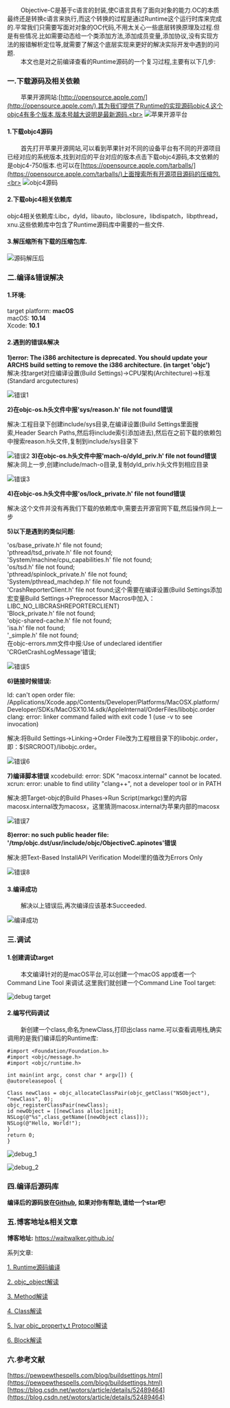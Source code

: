 &nbsp;&nbsp;&nbsp;&nbsp;&nbsp;&nbsp;&nbsp;&nbsp;Objective-C是基于c语言的封装,使C语言具有了面向对象的能力.OC的本质最终还是转换c语言来执行,而这个转换的过程是通过Runtime这个运行时库来完成的.平常我们只需要写面对对象的OC代码,不用太关心一些底层转换原理及过程.但是有些情况.比如需要动态给一个类添加方法,添加成员变量,添加协议,没有实现方法的报错解析定位等,就需要了解这个底层实现来更好的解决实际开发中遇到的问题.<br>
&nbsp;&nbsp;&nbsp;&nbsp;&nbsp;&nbsp;&nbsp;&nbsp;本文也是对之前编译查看的Runtime源码的一个复习过程,主要有以下几步:
### 一.下载源码及相关依赖<br>
&nbsp;&nbsp;&nbsp;&nbsp;&nbsp;&nbsp;&nbsp;&nbsp;苹果开源网站:[http://opensource.apple.com/](http://opensource.apple.com/),其为我们提供了Runtime的实现源码objc4,这个objc4有多个版本,版本号越大说明是最新源码.<br>
![苹果开源平台](http://upload-images.jianshu.io/upload_images/1715253-131232ef2da1515f.png?imageMogr2/auto-orient/strip%7CimageView2/2/w/1240)
#### 1.下载objc4源码
&nbsp;&nbsp;&nbsp;&nbsp;&nbsp;&nbsp;&nbsp;&nbsp;首先打开苹果开源网站,可以看到苹果针对不同的设备平台有不同的开源项目已经对应的系统版本,找到对应的平台对应的版本点击下载objc4源码,本文依赖的是objc4-750版本.也可以在[https://opensource.apple.com/tarballs/](https://opensource.apple.com/tarballs/)上面搜索所有开源项目源码的压缩包.<br>
![objc4源码](http://upload-images.jianshu.io/upload_images/1715253-fbed6e632659dcff.png?imageMogr2/auto-orient/strip%7CimageView2/2/w/1240)
#### 2.下载objc4相关依赖库
objc4相关依赖库:Libc，dyld，libauto，libclosure，libdispatch，libpthread，xnu.这些依赖库中包含了Runtime源码库中需要的一些文件.
#### 3.解压缩所有下载的压缩包库.

![源码解压后](http://upload-images.jianshu.io/upload_images/1715253-fabaa6bd03263beb.png?imageMogr2/auto-orient/strip%7CimageView2/2/w/1240)
### 二.编译&错误解决<br>
#### 1.环境:
target platform: **macOS**<br>
macOS: **10.14**<br>
Xcode: **10.1**<br>
#### 2.遇到的错误&解决
**1)error: The i386 architecture is deprecated. You should update your ARCHS build setting to remove the i386 architecture. (in target 'objc')**<br>
解决:找target对应编译设置(Build Settings)->CPU架构(Architecture)->标准(Standard arcgutectures)

![错误1](http://upload-images.jianshu.io/upload_images/1715253-bebc4c3e29d47f8f.png?imageMogr2/auto-orient/strip%7CimageView2/2/w/1240)

**2)在objc-os.h头文件中报'sys/reason.h' file not found错误**

解决:工程目录下创建include/sys目录,在编译设置(Build Settings里面搜索,Header Search Paths,然后将include索引添加进去),然后在之前下载的依赖包中搜索reason.h头文件,复制到include/sys目录下

![错误2](http://upload-images.jianshu.io/upload_images/1715253-149cea545b66f79a.png?imageMogr2/auto-orient/strip%7CimageView2/2/w/1240)
**3)在objc-os.h头文件中报'mach-o/dyld_priv.h' file not found错误**
解决:同上一步,创建include/mach-o目录,复制dyld_priv.h头文件到相应目录

![错误3](http://upload-images.jianshu.io/upload_images/1715253-7a009d4875664966.png?imageMogr2/auto-orient/strip%7CimageView2/2/w/1240)

**4)在objc-os.h头文件中报'os/lock_private.h' file not found错误**

解决:这个文件并没有再我们下载的依赖库中,需要去开源官网下载,然后操作同上一步<br>

**5)以下是遇到的类似问题:**

'os/base_private.h' file not found;<br>
'pthread/tsd_private.h' file not found;<br>
'System/machine/cpu_capabilities.h' file not found;<br>
'os/tsd.h' file not found;<br>
'pthread/spinlock_private.h' file not found;<br>
'System/pthread_machdep.h' file not found;<br>
'CrashReporterClient.h' file not found;这个需要在编译设置(Build Settings添加宏变量Build Settings->Preprocessor Macros中加入：LIBC_NO_LIBCRASHREPORTERCLIENT)<br>
'Block_private.h' file not found;<br>
'objc-shared-cache.h' file not found;<br>
'isa.h' file not found;<br>
'_simple.h' file not found;<br>
在objc-errors.mm文件中报:Use of undeclared identifier 'CRGetCrashLogMessage'错误;<br>

![错误5](http://upload-images.jianshu.io/upload_images/1715253-7730fb32289af992.png?imageMogr2/auto-orient/strip%7CimageView2/2/w/1240)

**6)链接时候错误:**

ld: can't open order file: /Applications/Xcode.app/Contents/Developer/Platforms/MacOSX.platform/Developer/SDKs/MacOSX10.14.sdk/AppleInternal/OrderFiles/libobjc.order
clang: error: linker command failed with exit code 1 (use -v to see invocation)

解决:将Build Settings->Linking->Order File改为工程根目录下的libobjc.order，即：$(SRCROOT)/libobjc.order。

![错误6](http://upload-images.jianshu.io/upload_images/1715253-81be9877600720d1.png?imageMogr2/auto-orient/strip%7CimageView2/2/w/1240)

**7)编译脚本错误**
xcodebuild: error: SDK "macosx.internal" cannot be located.
xcrun: error: unable to find utility "clang++", not a developer tool or in PATH

解决:把Target-objc的Build Phases->Run Script(markgc)里的内容macosx.internal改为macosx，这里猜测macosx.internal为苹果内部的macosx

![错误7](http://upload-images.jianshu.io/upload_images/1715253-fe07a0f8d034da6b.png?imageMogr2/auto-orient/strip%7CimageView2/2/w/1240)

**8)error: no such public header file: '/tmp/objc.dst/usr/include/objc/ObjectiveC.apinotes'错误**

解决:把Text-Based InstallAPI Verification Model里的值改为Errors Only

![错误8](http://upload-images.jianshu.io/upload_images/1715253-0bd60bd7502eb574.png?imageMogr2/auto-orient/strip%7CimageView2/2/w/1240)

#### 3.编译成功
&nbsp;&nbsp;&nbsp;&nbsp;&nbsp;&nbsp;&nbsp;&nbsp;解决以上错误后,再次编译应该基本Succeeded.

![编译成功](http://upload-images.jianshu.io/upload_images/1715253-d6481492106e77dd.png?imageMogr2/auto-orient/strip%7CimageView2/2/w/1240)

### 三.调试
#### 1.创建调试target
&nbsp;&nbsp;&nbsp;&nbsp;&nbsp;&nbsp;&nbsp;&nbsp;本文编译针对的是macOS平台,可以创建一个macOS app或者一个 Command Line Tool 来调试.这里我们就创建一个Command Line Tool target:

![debug target](http://upload-images.jianshu.io/upload_images/1715253-5b9356137395b41e.png?imageMogr2/auto-orient/strip%7CimageView2/2/w/1240)

#### 2.编写代码调试
&nbsp;&nbsp;&nbsp;&nbsp;&nbsp;&nbsp;&nbsp;&nbsp;新创建一个class,命名为newClass,打印出class name.可以查看调用栈,确实调用的是我们编译后的Runtime库:
```
#import <Foundation/Foundation.h>
#import <objc/message.h>
#import <objc/runtime.h>

int main(int argc, const char * argv[]) {
@autoreleasepool {

Class newClass = objc_allocateClassPair(objc_getClass("NSObject"), "newClass", 0);
objc_registerClassPair(newClass);
id newObject = [[newClass alloc]init];
NSLog(@"%s",class_getName([newObject class]));
NSLog(@"Hello, World!");
}
return 0;
}
```

![debug_1](http://upload-images.jianshu.io/upload_images/1715253-ff32f2b6e67bfb93.png?imageMogr2/auto-orient/strip%7CimageView2/2/w/1240)

![debug_2](http://upload-images.jianshu.io/upload_images/1715253-41cd2b1e03f16de5.png?imageMogr2/auto-orient/strip%7CimageView2/2/w/1240)
### 四.编译后源码库
**编译后的源码放在[Github](https://github.com/waitwalker/Runtime), 如果对你有帮助,请给一个star吧!**

### 五.博客地址&相关文章
**博客地址:** https://waitwalker.github.io/

系列文章:

[1. Runtime源码编译](https://waitwalker.github.io/2019/04/08/Runtime%E6%BA%90%E7%A0%81%E7%BC%96%E8%AF%91/)

[2. objc_object解读](https://waitwalker.github.io/2019/04/10/objc-object%E8%A7%A3%E8%AF%BB/)

[3. Method解读](https://waitwalker.github.io/2019/04/12/Method%E8%A7%A3%E8%AF%BB/)

[4. Class解读](https://waitwalker.github.io/2019/04/15/Class%E8%A7%A3%E8%AF%BB/)

[5. Ivar objc_property_t Protocol解读](https://waitwalker.github.io/2019/04/15/Ivar-objc-property-t-Protocol%E8%A7%A3%E8%AF%BB/)

[6. Block解读](https://waitwalker.github.io/2019/04/18/Block解读/)

### 六.参考文献
[https://pewpewthespells.com/blog/buildsettings.html](https://pewpewthespells.com/blog/buildsettings.html)<br>
[https://blog.csdn.net/wotors/article/details/52489464](https://blog.csdn.net/wotors/article/details/52489464)


